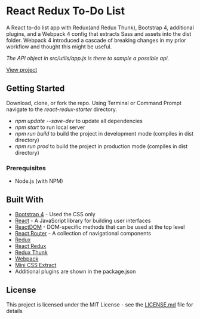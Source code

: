 # React Redux To-Do List

A React to-do list app with Redux(and Redux Thunk), Bootstrap 4, additional plugins, and a Webpack 4 config that extracts Sass and assets into the dist folder. Webpack 4 introduced a cascade of breaking changes in my prior workflow and thought this might be useful.

*The API object in src/utils/app.js is there to sample a possible api.*

[View project](https://tone4hook.github.io/react-redux-todo-list/)

## Getting Started

Download, clone, or fork the repo.
Using Terminal or Command Prompt navigate to the *react-redux-starter* directory.
* *npm update --save-dev*  to update all dependencies
* *npm start* to run local server
* *npm run build* to build the project in development mode (compiles in dist directory)
* *npm run prod* to build the project in production mode (compiles in dist directory)


### Prerequisites

* Node.js (with NPM)

## Built With

* [Bootstrap 4](http://getbootstrap.com/docs/4.1/getting-started/introduction/) - Used the CSS only
* [React](https://reactjs.org/docs/hello-world.html) - A JavaScript library for building user interfaces
* [ReactDOM](https://reactjs.org/docs/react-dom.html) - DOM-specific methods that can be used at the top level
* [React Router](https://reacttraining.com/react-router/) - A collection of navigational components
* [Redux](https://redux.js.org/)
* [React Redux](https://github.com/reduxjs/react-redux)
* [Redux Thunk](https://github.com/reduxjs/redux-thunk)
* [Webpack](https://webpack.js.org/)
* [Mini CSS Extract](https://github.com/webpack-contrib/mini-css-extract-plugin)
* Additional plugins are shown in the package.json

## License

This project is licensed under the MIT License - see the [LICENSE.md](LICENSE.md) file for details
